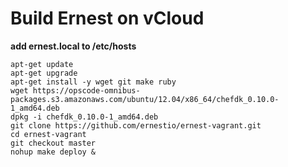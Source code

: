 # Build Ernest on vCloud

**add ernest.local to /etc/hosts**

```
apt-get update
apt-get upgrade
apt-get install -y wget git make ruby
wget https://opscode-omnibus-packages.s3.amazonaws.com/ubuntu/12.04/x86_64/chefdk_0.10.0-1_amd64.deb
dpkg -i chefdk_0.10.0-1_amd64.deb
git clone https://github.com/ernestio/ernest-vagrant.git
cd ernest-vagrant
git checkout master
nohup make deploy &
```
